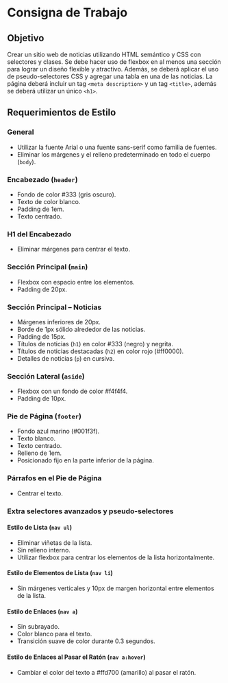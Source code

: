 # Consigna de Trabajo

## Objetivo
Crear un sitio web de noticias utilizando HTML semántico y CSS con selectores y clases. Se debe hacer uso de flexbox en al menos una sección para lograr un diseño flexible y atractivo. Además, se deberá aplicar el uso de pseudo-selectores CSS y agregar una tabla en una de las noticias. La página deberá incluir un tag `<meta description>` y un tag `<title>`, además se deberá utilizar un único `<h1>`.

## Requerimientos de Estilo

### General
- Utilizar la fuente Arial o una fuente sans-serif como familia de fuentes.
- Eliminar los márgenes y el relleno predeterminado en todo el cuerpo (`body`).

### Encabezado (`header`)
- Fondo de color #333 (gris oscuro).
- Texto de color blanco.
- Padding de 1em.
- Texto centrado.

### H1 del Encabezado
- Eliminar márgenes para centrar el texto.

### Sección Principal (`main`)
- Flexbox con espacio entre los elementos.
- Padding de 20px.

### Sección Principal – Noticias
- Márgenes inferiores de 20px.
- Borde de 1px sólido alrededor de las noticias.
- Padding de 15px.
- Títulos de noticias (`h1`) en color #333 (negro) y negrita.
- Títulos de noticias destacadas (`h2`) en color rojo (#ff0000).
- Detalles de noticias (`p`) en cursiva.

### Sección Lateral (`aside`)
- Flexbox con un fondo de color #f4f4f4.
- Padding de 10px.

### Pie de Página (`footer`)
- Fondo azul marino (#001f3f).
- Texto blanco.
- Texto centrado.
- Relleno de 1em.
- Posicionado fijo en la parte inferior de la página.

### Párrafos en el Pie de Página
- Centrar el texto.

### Extra selectores avanzados y pseudo-selectores

#### Estilo de Lista (`nav ul`)
- Eliminar viñetas de la lista.
- Sin relleno interno.
- Utilizar flexbox para centrar los elementos de la lista horizontalmente.

#### Estilo de Elementos de Lista (`nav li`)
- Sin márgenes verticales y 10px de margen horizontal entre elementos de la lista.

#### Estilo de Enlaces (`nav a`)
- Sin subrayado.
- Color blanco para el texto.
- Transición suave de color durante 0.3 segundos.

#### Estilo de Enlaces al Pasar el Ratón (`nav a:hover`)
- Cambiar el color del texto a #ffd700 (amarillo) al pasar el ratón.
